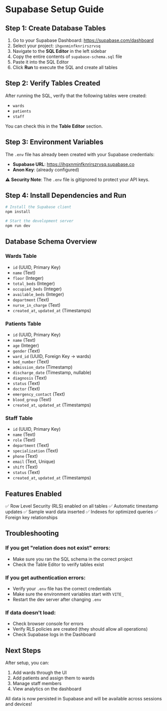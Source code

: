 # Supabase Setup Guide

## Step 1: Create Database Tables

1. Go to your Supabase Dashboard: https://supabase.com/dashboard
2. Select your project: `ihgxnminfknrirszrvsq`
3. Navigate to the **SQL Editor** in the left sidebar
4. Copy the entire contents of `supabase-schema.sql` file
5. Paste it into the SQL Editor
6. Click **Run** to execute the SQL and create all tables

## Step 2: Verify Tables Created

After running the SQL, verify that the following tables were created:
- `wards`
- `patients`
- `staff`

You can check this in the **Table Editor** section.

## Step 3: Environment Variables

The `.env` file has already been created with your Supabase credentials:
- **Supabase URL**: https://ihgxnminfknrirszrvsq.supabase.co
- **Anon Key**: (already configured)

⚠️ **Security Note**: The `.env` file is gitignored to protect your API keys.

## Step 4: Install Dependencies and Run

```bash
# Install the Supabase client
npm install

# Start the development server
npm run dev
```

## Database Schema Overview

### Wards Table
- `id` (UUID, Primary Key)
- `name` (Text)
- `floor` (Integer)
- `total_beds` (Integer)
- `occupied_beds` (Integer)
- `available_beds` (Integer)
- `department` (Text)
- `nurse_in_charge` (Text)
- `created_at`, `updated_at` (Timestamps)

### Patients Table
- `id` (UUID, Primary Key)
- `name` (Text)
- `age` (Integer)
- `gender` (Text)
- `ward_id` (UUID, Foreign Key → wards)
- `bed_number` (Text)
- `admission_date` (Timestamp)
- `discharge_date` (Timestamp, nullable)
- `diagnosis` (Text)
- `status` (Text)
- `doctor` (Text)
- `emergency_contact` (Text)
- `blood_group` (Text)
- `created_at`, `updated_at` (Timestamps)

### Staff Table
- `id` (UUID, Primary Key)
- `name` (Text)
- `role` (Text)
- `department` (Text)
- `specialization` (Text)
- `phone` (Text)
- `email` (Text, Unique)
- `shift` (Text)
- `status` (Text)
- `created_at`, `updated_at` (Timestamps)

## Features Enabled

✅ Row Level Security (RLS) enabled on all tables
✅ Automatic timestamp updates
✅ Sample ward data inserted
✅ Indexes for optimized queries
✅ Foreign key relationships

## Troubleshooting

### If you get "relation does not exist" errors:
- Make sure you ran the SQL schema in the correct project
- Check the Table Editor to verify tables exist

### If you get authentication errors:
- Verify your `.env` file has the correct credentials
- Make sure the environment variables start with `VITE_`
- Restart the dev server after changing `.env`

### If data doesn't load:
- Check browser console for errors
- Verify RLS policies are created (they should allow all operations)
- Check Supabase logs in the Dashboard

## Next Steps

After setup, you can:
1. Add wards through the UI
2. Add patients and assign them to wards
3. Manage staff members
4. View analytics on the dashboard

All data is now persisted in Supabase and will be available across sessions and devices!
